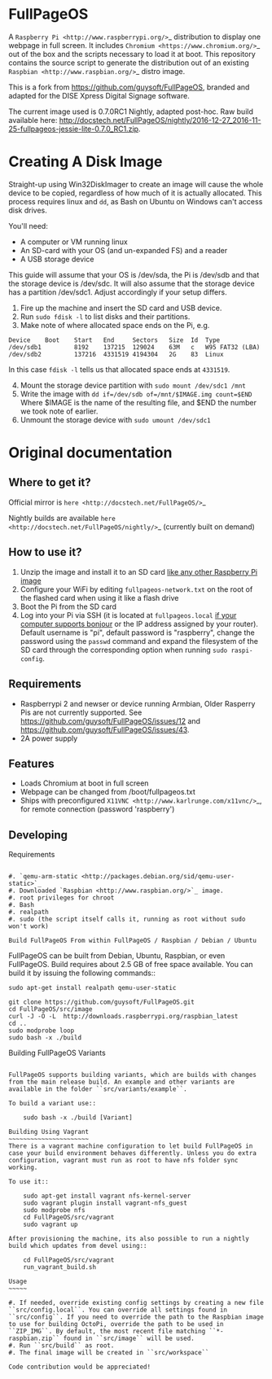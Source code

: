 FullPageOS
==========

A `Raspberry Pi <http://www.raspberrypi.org/>`_ distribution to display one webpage in full screen. It includes `Chromium <https://www.chromium.org/>`_ out of the box and the scripts necessary to load it at boot.
This repository contains the source script to generate the distribution out of an existing `Raspbian <http://www.raspbian.org/>`_ distro image.

This is a fork from https://github.com/guysoft/FullPageOS, branded and adapted for the DISE Xpress Digital Signage software.

The current image used is 0.7.0RC1 Nightly, adapted post-hoc. Raw build available here: http://docstech.net/FullPageOS/nightly/2016-12-27_2016-11-25-fullpageos-jessie-lite-0.7.0_RC1.zip.

# Creating A Disk Image

Straight-up using Win32DiskImager to create an image will cause the whole device to be copied,
regardless of how much of it is actually allocated. This process requires linux and `dd`, as
Bash on Ubuntu on Windows can't access disk drives.

You'll need:
* A computer or VM running linux
* An SD-card with your OS (and un-expanded FS) and a reader
* A USB storage device

This guide will assume that your OS is /dev/sda, the Pi is /dev/sdb and that the storage device is /dev/sdc.
It will also assume that the storage device has a partition /dev/sdc1. Adjust accordingly if your setup differs.

1. Fire up the machine and insert the SD card and USB device.
2. Run `sudo fdisk -l` to list disks and their partitions.
3. Make note of where allocated space ends on the Pi, e.g.
```
Device    Boot    Start   End     Sectors   Size  Id  Type
/dev/sdb1         8192    137215  129024    63M   c   W95 FAT32 (LBA)
/dev/sdb2         137216  4331519 4194304   2G    83  Linux
```

In this case `fdisk -l` tells us that allocated space ends at `4331519`.

4. Mount the storage device partition with `sudo mount /dev/sdc1 /mnt`
5. Write the image with `dd if=/dev/sdb of=/mnt/$IMAGE.img count=$END`
Where $IMAGE is the name of the resulting file, and $END the number we took note of earlier.
6. Unmount the storage device with `sudo umount /dev/sdc1`


# Original documentation

Where to get it?
----------------

Official mirror is `here <http://docstech.net/FullPageOS/>`_

Nightly builds are available `here <http://docstech.net/FullPageOS/nightly/>`_ (currently built on demand)

How to use it?
--------------

1. Unzip the image and install it to an SD card  [like any other Raspberry Pi image](https://www.raspberrypi.org/documentation/installation/installing-images/README.md)
2. Configure your WiFi by editing `fullpageos-network.txt` on the root of the flashed card when using it like a flash drive
3. Boot the Pi from the SD card
4. Log into your Pi via SSH (it is located at `fullpageos.local` [if your computer supports bonjour](https://learn.adafruit.com/bonjour-zeroconf-networking-for-windows-and-linux/overview) or the IP address assigned by your router). Default username is "pi", default password is "raspberry", change the password using the `passwd` command and expand the filesystem of the SD card through the corresponding option when running `sudo raspi-config`.

Requirements
------------
* Raspberrypi 2 and newser or device running Armbian, Older Rasperry Pis are not currently supported.  See https://github.com/guysoft/FullPageOS/issues/12 and
https://github.com/guysoft/FullPageOS/issues/43.
* 2A power supply


Features
--------

* Loads Chromium at boot in full screen
* Webpage can be changed from /boot/fullpageos.txt
* Ships with preconfigured `X11VNC <http://www.karlrunge.com/x11vnc/>`_, for remote connection (password 'raspberry')

Developing
----------

Requirements
~~~~~~~~~~~~

#. `qemu-arm-static <http://packages.debian.org/sid/qemu-user-static>`_
#. Downloaded `Raspbian <http://www.raspbian.org/>`_ image.
#. root privileges for chroot
#. Bash
#. realpath
#. sudo (the script itself calls it, running as root without sudo won't work)

Build FullPageOS From within FullPageOS / Raspbian / Debian / Ubuntu
~~~~~~~~~~~~~~~~~~~~~~~~~~~~~~~~~~~~~~~~~~~~~~~~~~~~~~~~~~~~

FullPageOS can be built from Debian, Ubuntu, Raspbian, or even FullPageOS.
Build requires about 2.5 GB of free space available.
You can build it by issuing the following commands::

    sudo apt-get install realpath qemu-user-static

    git clone https://github.com/guysoft/FullPageOS.git
    cd FullPageOS/src/image
    curl -J -O -L  http://downloads.raspberrypi.org/raspbian_latest
    cd ..
    sudo modprobe loop
    sudo bash -x ./build

Building FullPageOS Variants
~~~~~~~~~~~~~~~~~~~~~~~~

FullPageOS supports building variants, which are builds with changes from the main release build. An example and other variants are available in the folder ``src/variants/example``.

To build a variant use::

    sudo bash -x ./build [Variant]

Building Using Vagrant
~~~~~~~~~~~~~~~~~~~~~~
There is a vagrant machine configuration to let build FullPageOS in case your build environment behaves differently. Unless you do extra configuration, vagrant must run as root to have nfs folder sync working.

To use it::

    sudo apt-get install vagrant nfs-kernel-server
    sudo vagrant plugin install vagrant-nfs_guest
    sudo modprobe nfs
    cd FullPageOS/src/vagrant
    sudo vagrant up

After provisioning the machine, its also possible to run a nightly build which updates from devel using::

    cd FullPageOS/src/vagrant
    run_vagrant_build.sh

Usage
~~~~~

#. If needed, override existing config settings by creating a new file ``src/config.local``. You can override all settings found in ``src/config``. If you need to override the path to the Raspbian image to use for building OctoPi, override the path to be used in ``ZIP_IMG``. By default, the most recent file matching ``*-raspbian.zip`` found in ``src/image`` will be used.
#. Run ``src/build`` as root.
#. The final image will be created in ``src/workspace``

Code contribution would be appreciated!
